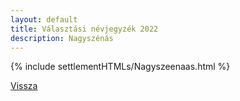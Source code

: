 ```yaml
---
layout: default
title: Választási névjegyzék 2022
description: Nagyszénás
---
```


{% include settlementHTMLs/Nagyszeenaas.html %}

[Vissza](./)